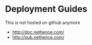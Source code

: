 # Deployment Guides

This is not hosted on github anymore

- http://doc.nethence.com/
- http://pub.nethence.com/

